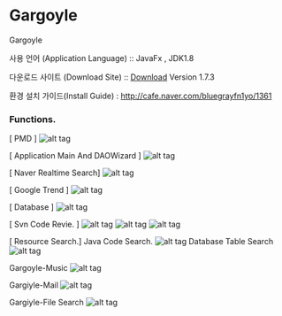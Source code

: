 # Gargoyle
Gargoyle


사용 언어 (Application Language) :: JavaFx , JDK1.8


다운로드 사이트 (Download Site) ::  [Download](https://github.com/callakrsos/Gargoyle/releases/download/PreGargoyle-v1.7.3/Gargoyle-1.7.3.exe) Version 1.7.3
              

환경 설치 가이드(Install Guide) :  http://cafe.naver.com/bluegrayfn1yo/1361



### Functions.

[ PMD ]
![alt tag](https://cloud.githubusercontent.com/assets/5085283/20559821/b6803c98-b1b9-11e6-93c2-1e88c11f081c.png)

[ Application Main And DAOWizard ]
![alt tag](http://downloads-kyj.cloudsc.kr/images/Gargoyle/MainBoard.png)

[ Naver Realtime Search]
![alt tag](https://cloud.githubusercontent.com/assets/5085283/20559820/b67e0a18-b1b9-11e6-9a07-a309f81e04ab.png)


[ Google Trend ]
![alt tag](https://cloud.githubusercontent.com/assets/5085283/20559822/b6a0a28a-b1b9-11e6-8a4e-7618e899f4aa.png)

[ Database ]
![alt tag](https://cloud.githubusercontent.com/assets/5085283/20559823/b6a788f2-b1b9-11e6-99c8-169f7b2a47bc.png)


[ Svn Code Revie.  ] 
![alt tag](https://cloud.githubusercontent.com/assets/5085283/20559988/85983594-b1ba-11e6-91e8-2a714674ba6a.png)
![alt tag](https://cloud.githubusercontent.com/assets/5085283/20559992/85de2036-b1ba-11e6-9932-3e8e42d85213.png)
![alt tag](https://cloud.githubusercontent.com/assets/5085283/20559993/85e1d636-b1ba-11e6-9036-3b2886c3fa8f.png)


[ Resource Search.]
Java Code Search.
![alt tag](https://cloud.githubusercontent.com/assets/5085283/20559990/85d569e6-b1ba-11e6-8a2f-603400a9a367.png)
Database Table Search
![alt tag](https://cloud.githubusercontent.com/assets/5085283/20559991/85dbb940-b1ba-11e6-9536-64a6d80bbead.png)

Gargoyle-Music
![alt tag](https://github.com/callakrsos/Gargoyle/blob/gh-pages/Music.png)

Gargiyle-Mail
![alt tag](https://github.com/callakrsos/Gargoyle/blob/gh-pages/Mail.png)

Gargiyle-File Search
![alt tag](https://github.com/callakrsos/Gargoyle/blob/gh-pages/File%20Search.png)
